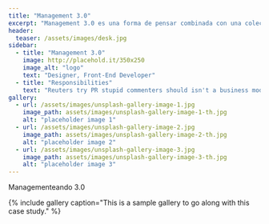 ```yaml
---
title: "Management 3.0"
excerpt: "Management 3.0 es una forma de pensar combinada con una colección de juegos, herramientas y prácticas en constante cambio, cuyo objetivo es ayudar a cualquier trabajador a gestionar la organización."
header:
  teaser: /assets/images/desk.jpg
sidebar:
  - title: "Management 3.0"
    image: http://placehold.it/350x250
    image_alt: "logo"
    text: "Designer, Front-End Developer"
  - title: "Responsibilities"
    text: "Reuters try PR stupid commenters should isn't a business model"
gallery:
  - url: /assets/images/unsplash-gallery-image-1.jpg
    image_path: assets/images/unsplash-gallery-image-1-th.jpg
    alt: "placeholder image 1"
  - url: /assets/images/unsplash-gallery-image-2.jpg
    image_path: assets/images/unsplash-gallery-image-2-th.jpg
    alt: "placeholder image 2"
  - url: /assets/images/unsplash-gallery-image-3.jpg
    image_path: assets/images/unsplash-gallery-image-3-th.jpg
    alt: "placeholder image 3"
---
```


Managementeando 3.0

{% include gallery caption="This is a sample gallery to go along with this case study." %}

